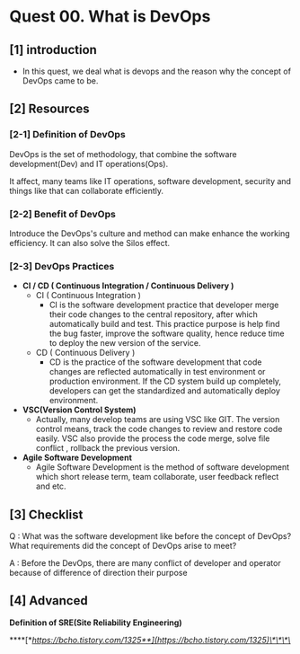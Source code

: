 # Quest 00. What is DevOps

## \[1\] introduction 

* In this quest, we deal what is devops and the reason why the concept of DevOps came to be.

## \[2\] Resources

### \[2-1\] **Definition of DevOps**

DevOps is the set of methodology, that combine the software development\(Dev\) and IT operations\(Ops\). 

It affect, many teams like IT operations, software development, security and things like that can collaborate efficiently.

### \[2-2\] Benefit of DevOps

 Introduce the DevOps's culture and method can make enhance the working efficiency. It can also solve the Silos effect. 

### **\[2-3\] DevOps Practices**

* **CI / CD \( Continuous Integration / Continuous Delivery \)** 
  * CI \( Continuous Integration \)
    * CI is the software development practice that developer merge their code changes to the central repository, after which automatically build and test. This practice purpose is help find the bug faster, improve the software quality, hence reduce time to deploy the new version of the service. 
  * CD \( Continuous Delivery \)
    * CD is the practice of the software development that code changes are reflected automatically in test environment or production environment. If the CD system build up completely, developers can get the standardized and automatically deploy environment.
* **VSC\(Version Control System\)**
  * Actually, many develop teams are using VSC like GIT. The version control means, track the code changes to review and restore code easily. VSC also provide the process the code merge, solve file conflict , rollback the previous version.
* **Agile Software Development**
  * Agile Software Development is the method of software development which short release term, team collaborate, user feedback reflect and etc. 

## \[3\] Checklist 

Q : What was the software development like before the concept of DevOps? What requirements did the concept of DevOps arise to meet?

A : Before the DevOps, there are many conflict of developer and operator because of difference of direction their purpose

## \[4\] Advanced

**Definition of SRE\(Site Reliability Engineering\)**

\*\*\*\*[**https://bcho.tistory.com/1325**](https://bcho.tistory.com/1325)\*\*\*\*



